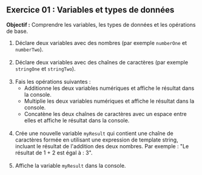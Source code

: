 ## Exercice 01 : Variables et types de données
**Objectif :** Comprendre les variables, les types de données et les opérations de base.

1. Déclare deux variables avec des nombres (par exemple `numberOne` et `numberTwo`).
<br><br>
2. Déclare deux variables avec des chaînes de caractères (par exemple `stringOne` et `stringTwo`).
<br><br>
3. Fais les opérations suivantes :
    - Additionne les deux variables numériques et affiche le résultat dans la console.
    - Multiplie les deux variables numériques et affiche le résultat dans la console.
    - Concatène les deux chaînes de caractères avec un espace entre elles et affiche le résultat dans la console.
<br><br>
4. Crée une nouvelle variable `myResult` qui contient une chaîne de caractères formée en utilisant une expression de template string, incluant le résultat de l'addition des deux nombres. Par exemple : "Le résultat de 1 + 2 est égal à : 3".
<br><br>
5. Affiche la variable `myResult` dans la console.
